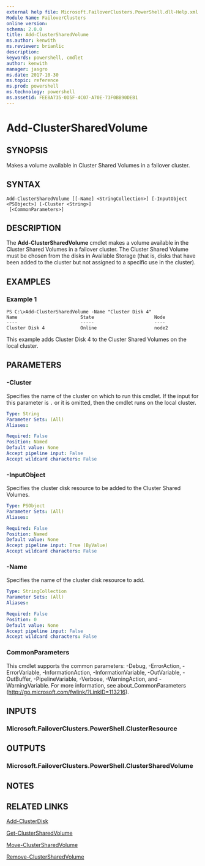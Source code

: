 ```yaml
---
external help file: Microsoft.FailoverClusters.PowerShell.dll-Help.xml
Module Name: FailoverClusters
online version: 
schema: 2.0.0
title: Add-ClusterSharedVolume
ms.author: kenwith
ms.reviewer: brianlic
description: 
keywords: powershell, cmdlet
author: kenwith
manager: jasgro
ms.date: 2017-10-30
ms.topic: reference
ms.prod: powershell
ms.technology: powershell
ms.assetid: FEE8A735-0D5F-4C07-A70E-73F0BB90DEB1
---
```


# Add-ClusterSharedVolume

## SYNOPSIS
Makes a volume available in Cluster Shared Volumes in a failover cluster.

## SYNTAX

```
Add-ClusterSharedVolume [[-Name] <StringCollection>] [-InputObject <PSObject>] [-Cluster <String>]
 [<CommonParameters>]
```

## DESCRIPTION
The **Add-ClusterSharedVolume** cmdlet makes a volume available in the Cluster Shared Volumes in a failover cluster.
The Cluster Shared Volume must be chosen from the disks in Available Storage (that is, disks that have been added to the cluster but not assigned to a specific use in the cluster).

## EXAMPLES

### Example 1
```
PS C:\>Add-ClusterSharedVolume -Name "Cluster Disk 4"
Name                       State                      Node 
----                       -----                      ---- 
Cluster Disk 4             Online                     node2
```

This example adds Cluster Disk 4 to the Cluster Shared Volumes on the local cluster.

## PARAMETERS

### -Cluster
Specifies the name of the cluster on which to run this cmdlet.
If the input for this parameter is `.` or it is omitted, then the cmdlet runs on the local cluster.

```yaml
Type: String
Parameter Sets: (All)
Aliases: 

Required: False
Position: Named
Default value: None
Accept pipeline input: False
Accept wildcard characters: False
```

### -InputObject
Specifies the cluster disk resource to be added to the Cluster Shared Volumes.

```yaml
Type: PSObject
Parameter Sets: (All)
Aliases: 

Required: False
Position: Named
Default value: None
Accept pipeline input: True (ByValue)
Accept wildcard characters: False
```

### -Name
Specifies the name of the cluster disk resource to add.

```yaml
Type: StringCollection
Parameter Sets: (All)
Aliases: 

Required: False
Position: 0
Default value: None
Accept pipeline input: False
Accept wildcard characters: False
```

### CommonParameters
This cmdlet supports the common parameters: -Debug, -ErrorAction, -ErrorVariable, -InformationAction, -InformationVariable, -OutVariable, -OutBuffer, -PipelineVariable, -Verbose, -WarningAction, and -WarningVariable. For more information, see about_CommonParameters (http://go.microsoft.com/fwlink/?LinkID=113216).

## INPUTS

### Microsoft.FailoverClusters.PowerShell.ClusterResource

## OUTPUTS

### Microsoft.FailoverClusters.PowerShell.ClusterSharedVolume

## NOTES

## RELATED LINKS

[Add-ClusterDisk](./Add-ClusterDisk.md)

[Get-ClusterSharedVolume](./Get-ClusterSharedVolume.md)

[Move-ClusterSharedVolume](./Move-ClusterSharedVolume.md)

[Remove-ClusterSharedVolume](./Remove-ClusterSharedVolume.md)
